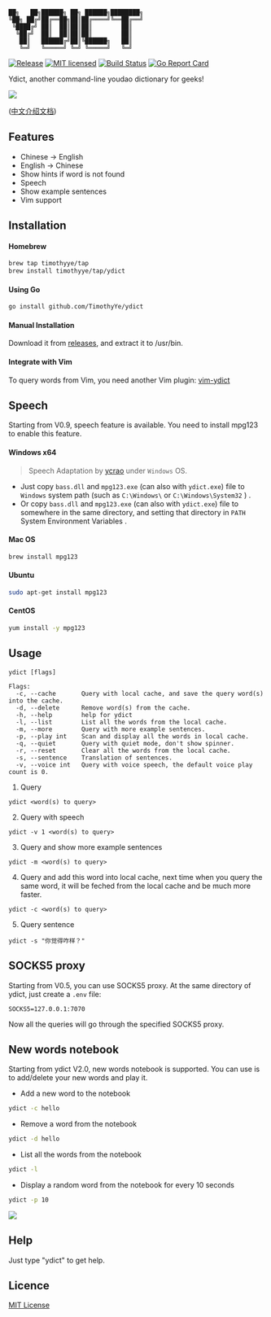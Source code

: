 ```text
██╗   ██╗██████╗ ██╗ ██████╗████████╗
╚██╗ ██╔╝██╔══██╗██║██╔════╝╚══██╔══╝
 ╚████╔╝ ██║  ██║██║██║        ██║   
  ╚██╔╝  ██║  ██║██║██║        ██║   
   ██║   ██████╔╝██║╚██████╗   ██║   
   ╚═╝   ╚═════╝ ╚═╝ ╚═════╝   ╚═╝   
 ```

[![Release][3]][4] [![MIT licensed][5]][6] [![Build Status][1]][2] [![Go Report Card][7]][8]

[1]: https://travis-ci.org/TimothyYe/ydict.svg?branch=master
[2]: https://travis-ci.org/TimothyYe/ydict
[3]: http://github-release-version.herokuapp.com/github/timothyye/ydict/release.svg?style=flat
[4]: https://github.com/TimothyYe/ydict/releases
[5]: https://img.shields.io/dub/l/vibe-d.svg
[6]: LICENSE
[7]: https://goreportcard.com/badge/github.com/timothyye/ydict
[8]: https://goreportcard.com/report/github.com/timothyye/ydict

Ydict, another command-line youdao dictionary for geeks!

![](https://raw.githubusercontent.com/TimothyYe/ydict/master/snapshots/ydict.gif)

([中文介绍文档](https://github.com/TimothyYe/ydict/blob/master/README_CN.md))

## Features

* Chinese -> English
* English -> Chinese
* Show hints if word is not found
* Speech
* Show example sentences
* Vim support

## Installation

#### Homebrew

```bash
brew tap timothyye/tap
brew install timothyye/tap/ydict
```

#### Using Go

```bash
go install github.com/TimothyYe/ydict
```

#### Manual Installation

Download it from [releases](https://github.com/TimothyYe/ydict/releases), and extract  it to /usr/bin.

#### Integrate with Vim

To query words from Vim, you need another Vim plugin: [vim-ydict](https://github.com/TimothyYe/vim-ydict)

## Speech

Starting from V0.9, speech feature is available. You need to install mpg123 to enable this feature.

#### Windows x64

>   Speech Adaptation by [ycrao](https://github.com/ycrao/learning_golang/tree/main/cmd-bass-player) under `Windows` OS.

- Just copy `bass.dll` and `mpg123.exe` (can also with `ydict.exe`) file to `Windows` system path (such as `C:\Windows\` or `C:\Windows\System32` ) .
- Or copy `bass.dll` and `mpg123.exe` (can also with `ydict.exe`) file to somewhere in the same directory, and setting that directory in `PATH` System Environment Variables .

#### Mac OS

```bash
brew install mpg123
```
#### Ubuntu

```bash
sudo apt-get install mpg123
```

#### CentOS

```bash
yum install -y mpg123
```

## Usage

```text
ydict [flags]

Flags:
  -c, --cache       Query with local cache, and save the query word(s) into the cache.
  -d, --delete      Remove word(s) from the cache.
  -h, --help        help for ydict
  -l, --list        List all the words from the local cache.
  -m, --more        Query with more example sentences.
  -p, --play int    Scan and display all the words in local cache.
  -q, --quiet       Query with quiet mode, don't show spinner.
  -r, --reset       Clear all the words from the local cache.
  -s, --sentence    Translation of sentences.
  -v, --voice int   Query with voice speech, the default voice play count is 0.
```

1. Query

```text
ydict <word(s) to query>
```

2. Query with speech

```text
ydict -v 1 <word(s) to query>
```

3. Query and show more example sentences

```text
ydict -m <word(s) to query>
```

4. Query and add this word into local cache, next time when you query the same word, it will be feched from the local cache and be much more faster.

```text
ydict -c <word(s) to query>
```

5. Query sentence

```text
ydict -s "你觉得咋样？"
```

## SOCKS5 proxy

Starting from V0.5, you can use SOCKS5 proxy. At the same directory of ydict, just create a `.env` file:

```text
SOCKS5=127.0.0.1:7070
```

Now all the queries will go through the specified SOCKS5 proxy.

## New words notebook

Starting from ydict V2.0, new words notebook is supported. You can use is to add/delete your new words and play it.

* Add a new word to the notebook
```bash
ydict -c hello
```

* Remove a word from the notebook
```bash
ydict -d hello
```

* List all the words from the notebook
```bash
ydict -l
```

* Display a random word from the notebook for every 10 seconds
```bash
ydict -p 10
```
![](https://raw.githubusercontent.com/TimothyYe/ydict/master/snapshots/play.png)

## Help

Just type "ydict" to get help.
  
## Licence

[MIT License](https://github.com/TimothyYe/ydict/blob/master/LICENSE)
